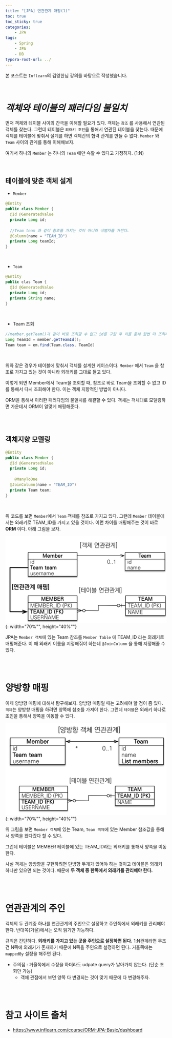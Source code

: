 ```yaml
---
title: "[JPA] 연관관계 매핑(1)"
toc: true
toc_sticky: true
categories: 
    - JPA
tags:
    - Spring
    - JPA
    - DB
typora-root-url: ../
---
```


본 포스트는 `Inflearn`의 김영한님 강의를 바탕으로 작성했습니다.

<br>



# *객체와 테이블의 패러다임 불일치*

먼저 객체와 테이블 사이의 간극을 이해할 필요가 있다. 객체는 `참조` 를 사용해서 연관된 객체를 찾는다. 그런데 테이블은 `외래키 조인`을 통해서 연관된 테이블을 찾는다. 때문에 객체를 테이블에 맞춰서 설계를 하면 객체간의 협력 관계를 만들 수 없다. `Member` 와 `Team` 사이의 관계를 통해 이해해보자.

여기서 하나의 `Member` 는 하나의 `Team` 에만 속할 수 있다고 가정하자. (1:N)

<br>

## 테이블에 맞춘 객체 설계

* `Member` 

```java
@Entity
public class Member {
  @Id @GeneratedValue
  private Long id;
  
  //Team team 과 같이 참조를 가지는 것이 아니라 식별자를 가진다.
  @Column(name = "TEAM_ID")
  private Long teamId;
}
```

<br>

* `Team`

```java
@Entity
public clas Team {
  @Id @GeneratedValue
  private Long id;
  private String name;
}
```

<br>

* Team 조회

```java
//member.getTeam()과 같이 바로 조회할 수 없고 id를 구한 후 이를 통해 한번 더 조회해야 한다.
Long TeamId = member.getTeamId();
Team team = em.find(Team.class, TeamId)
```

<br>

위와 같은 경우가 테이블에 맞춰서 객체를 설계한 케이스이다. `Member` 에서 `Team` 을 참조로 가지고 있는 것이 아니라 외래키를 그대로 들고 있다.

이렇게 되면 Member에서 Team을 조회할 때, 참조로 바로 Team을 조회할 수 없고 ID를 통해서 다시 조회해야 한다. 이는 객체 지향적인 방법이 아니다.

ORM을 통해서 이러한 패러다임의 불일치를 해결할 수 있다. 객체는 객체대로 모델링하면 가운데서 ORM이 알맞게 매핑해준다.

<br>

<br>



## 객체지향 모델링

```java
@Entity
public class Member {
  @Id @GeneratedValue
  private Long id;
  
	@ManyToOne
  @JoinColumn(name = "TEAM_ID")
  private Team team;
}
```

<br>

위 코드를 보면 `Member`에서 `Team` 객체를 참조로 가지고 있다. 그런데 `Member` 테이블에서는 외래키로 TEAM_ID를 가지고 있을 것이다. 이런 차이를 매핑해주는 것이 바로 **ORM** 이다. 아래 그림을 보자.



![img1](/assets/images/27_1.png){: width="70%"", height="40%""}

JPA는 `Member 객체`에 있는 Team 참조를 `Member Table` 에 TEAM_ID 라는 외래키로 매핑해준다. 이 때 외래키 이름을 지정해줘야 하는데 `@JoinColumn` 을 통해 지정해줄 수 있다.

<br>

<br>



# 양방향 매핑

이제 양방향 매핑에 대해서 탐구해보자. 양방향 매핑일 때는 고려해야 할 점이 좀 있다. `객체`는 양방향 매핑을 하려면 양쪽에 참조를 가져야 한다. 그런데 `테이블`은 외래키 하나로 조인을 통해서 양쪽을 이동할 수 있다. 

![img2](/assets/images/27_2.png){: width="70%"", height="40%""}

위 그림을 보면 `Member 객체`에 있는 Team, `Team 객체`에 있는 Member 참조값을 통해서 양쪽을 왔다갔다 할 수 있다.

그런데 테이블은 MEMBER 테이블에 있는 TEAM_ID라는 외래키를 통해서 양쪽을 이동한다.

사실 객체는 양방향을 구현하려면 단방향 두개가 있어야 하는 것이고 테이블은 외래키 하나만 있으면 되는 것이다. 때문에 **두 객체 중 한쪽에서 외래키를 관리해야 한다.**

<br>

<br>



# 연관관계의 주인

객체의 두 관계중 하나를 연관관계의 주인으로 설정하고 주인쪽에서 외래키를 관리해야 한다. 반대쪽(거울)에서는 오직 읽기만 가능하다. 

규칙은 간단하다. **외래키를 가지고 있는 곳을 주인으로 설정하면 된다.** 1:N관계라면 무조건 N쪽에 외래키가 존재하기 때문에 N쪽을 주인으로 설정하면 된다. 거울쪽에는 `mappedBy` 설정을 해주면 된다.

* 주의점 : 거울쪽에서 수정을 하더라도 udpate query가 날아가지 않는다. (단순 조회만 가능)
  * 객체 관점에서 보면 양쪽 다 변경되는 것이 맞기 때문에 다 변경해주자.

<br>

<br>



# 참고 사이트 출처

* https://www.inflearn.com/course/ORM-JPA-Basic/dashboard

